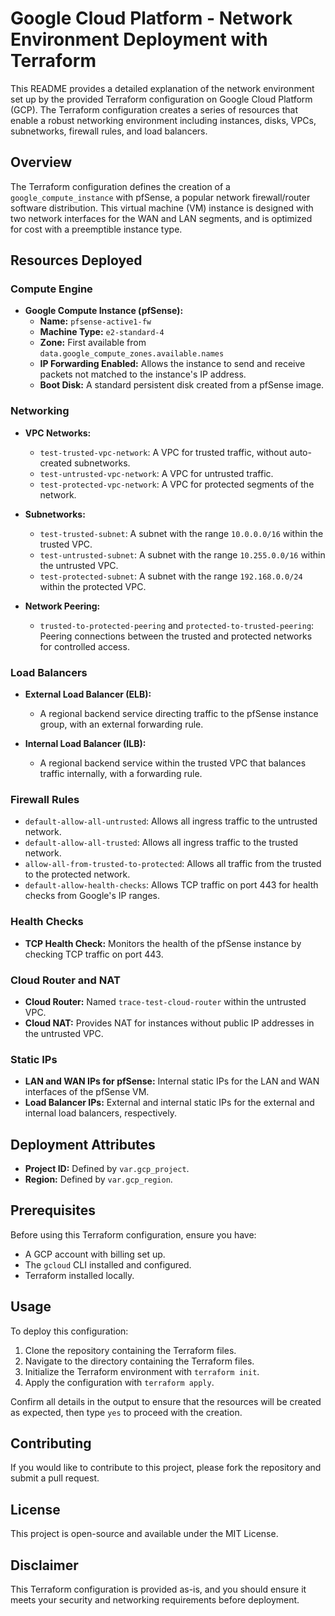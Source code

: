 # Google Cloud Platform - Network Environment Deployment with Terraform

This README provides a detailed explanation of the network environment set up by the provided Terraform configuration on Google Cloud Platform (GCP). The Terraform configuration creates a series of resources that enable a robust networking environment including instances, disks, VPCs, subnetworks, firewall rules, and load balancers.

## Overview

The Terraform configuration defines the creation of a `google_compute_instance` with pfSense, a popular network firewall/router software distribution. This virtual machine (VM) instance is designed with two network interfaces for the WAN and LAN segments, and is optimized for cost with a preemptible instance type.

## Resources Deployed

### Compute Engine

- **Google Compute Instance (pfSense):**
  - **Name:** `pfsense-active1-fw`
  - **Machine Type:** `e2-standard-4`
  - **Zone:** First available from `data.google_compute_zones.available.names`
  - **IP Forwarding Enabled:** Allows the instance to send and receive packets not matched to the instance's IP address.
  - **Boot Disk:** A standard persistent disk created from a pfSense image.

### Networking

- **VPC Networks:**
  - `test-trusted-vpc-network`: A VPC for trusted traffic, without auto-created subnetworks.
  - `test-untrusted-vpc-network`: A VPC for untrusted traffic.
  - `test-protected-vpc-network`: A VPC for protected segments of the network.

- **Subnetworks:**
  - `test-trusted-subnet`: A subnet with the range `10.0.0.0/16` within the trusted VPC.
  - `test-untrusted-subnet`: A subnet with the range `10.255.0.0/16` within the untrusted VPC.
  - `test-protected-subnet`: A subnet with the range `192.168.0.0/24` within the protected VPC.

- **Network Peering:**
  - `trusted-to-protected-peering` and `protected-to-trusted-peering`: Peering connections between the trusted and protected networks for controlled access.

### Load Balancers

- **External Load Balancer (ELB):**
  - A regional backend service directing traffic to the pfSense instance group, with an external forwarding rule.

- **Internal Load Balancer (ILB):**
  - A regional backend service within the trusted VPC that balances traffic internally, with a forwarding rule.

### Firewall Rules

- `default-allow-all-untrusted`: Allows all ingress traffic to the untrusted network.
- `default-allow-all-trusted`: Allows all ingress traffic to the trusted network.
- `allow-all-from-trusted-to-protected`: Allows all traffic from the trusted to the protected network.
- `default-allow-health-checks`: Allows TCP traffic on port 443 for health checks from Google's IP ranges.

### Health Checks

- **TCP Health Check:** Monitors the health of the pfSense instance by checking TCP traffic on port 443.

### Cloud Router and NAT

- **Cloud Router:** Named `trace-test-cloud-router` within the untrusted VPC.
- **Cloud NAT:** Provides NAT for instances without public IP addresses in the untrusted VPC.

### Static IPs

- **LAN and WAN IPs for pfSense:** Internal static IPs for the LAN and WAN interfaces of the pfSense VM.
- **Load Balancer IPs:** External and internal static IPs for the external and internal load balancers, respectively.

## Deployment Attributes

- **Project ID:** Defined by `var.gcp_project`.
- **Region:** Defined by `var.gcp_region`.

## Prerequisites

Before using this Terraform configuration, ensure you have:

- A GCP account with billing set up.
- The `gcloud` CLI installed and configured.
- Terraform installed locally.

## Usage

To deploy this configuration:

1. Clone the repository containing the Terraform files.
2. Navigate to the directory containing the Terraform files.
3. Initialize the Terraform environment with `terraform init`.
4. Apply the configuration with `terraform apply`.

Confirm all details in the output to ensure that the resources will be created as expected, then type `yes` to proceed with the creation.

## Contributing

If you would like to contribute to this project, please fork the repository and submit a pull request.

## License

This project is open-source and available under the MIT License.

## Disclaimer

This Terraform configuration is provided as-is, and you should ensure it meets your security and networking requirements before deployment.


